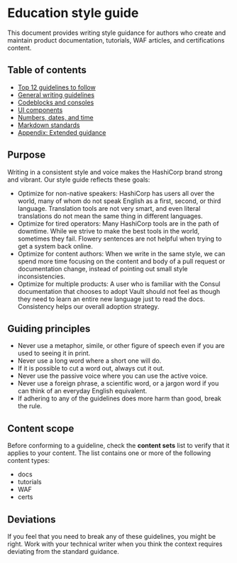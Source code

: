 # Education style guide

This document provides writing style guidance for authors who create and maintain product documentation, tutorials, WAF articles, and certifications content. 

## Table of contents

- [Top 12 guidelines to follow](top-12.md)
- [General writing guidelines](general/index.md)
- [Codeblocks and consoles](codeblocks-and-consoles/index.md)
- [UI components](ui-components/index.md)
- [Numbers, dates, and time](numbers-dates-time/index.md)
- [Markdown standards](markdown/index.md)
- [Appendix: Extended guidance](apppendix.md)

## Purpose

Writing in a consistent style and voice makes the HashiCorp brand strong and vibrant. Our style guide reflects these goals:

- Optimize for non-native speakers: HashiCorp has users all over the world, many of whom do not speak English as a first, second, or third language. Translation tools are not very smart, and even literal translations do not mean the same thing in different languages.
- Optimize for tired operators: Many HashiCorp tools are in the path of downtime. While we strive to make the best tools in the world, sometimes they fail. Flowery sentences are not helpful when trying to get a system back online.
- Optimize for content authors: When we write in the same style, we can spend more time focusing on the content and body of a pull request or documentation change, instead of pointing out small style inconsistencies.
- Optimize for multiple products: A user who is familiar with the Consul documentation that chooses to adopt Vault should not feel as though they need to learn an entire new language just to read the docs. Consistency helps our overall adoption strategy.

## Guiding principles

- Never use a metaphor, simile, or other figure of speech even if you are used to seeing it in print.
- Never use a long word where a short one will do.
- If it is possible to cut a word out, always cut it out.
- Never use the passive voice where you can use the active voice.
- Never use a foreign phrase, a scientific word, or a jargon word if you can think of an everyday English equivalent.
- If adhering to any of the guidelines does more harm than good, break the rule. 

## Content scope

Before conforming to a guideline, check the **content sets** list to verify that it applies to your content. The list contains one or more of the following content types:

- docs
- tutorials
- WAF
- certs

## Deviations

If you feel that you need to break any of these guidelines, you might be right. Work with your technical writer when you think the context requires deviating from the standard guidance. 